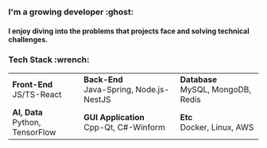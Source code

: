 <h3 align="left">I'm a growing developer :ghost:</h3>
<h4>I enjoy diving into the problems that projects face and solving technical challenges. </h4>

<h3 align="left">Tech Stack :wrench:</h3>
<table>
  <tr>
    <td>
      <strong>Front-End</strong><br>
      JS/TS-React
    </td>
    <td>
      <strong>Back-End</strong><br>
      Java-Spring, Node.js-NestJS
    </td>
    <td>
      <strong>Database</strong><br>
      MySQL, MongoDB, Redis
    </td>
  </tr>
  <tr>
    <td>
      <strong>AI, Data</strong><br>
      Python, TensorFlow
    </td>
    <td>
      <strong>GUI Application</strong><br>
      Cpp-Qt, C#-Winform
    </td>
    <td>
      <strong>Etc</strong><br>
      Docker, Linux, AWS
    </td>
  </tr>
</table>
